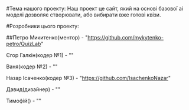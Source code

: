 


#Тема нашого проекту:
Наш проект це сайт, який на основі базової ai  моделі  дозволяє створювати, або вибирати вже готові квізи.

#Розробники цього проекту:

##Петро Микитенко(ментор) - "https://github.com/mykytenko-petro/QuizLab"

Єгор Галкін(кодер №1) - ""


Ваня(кодер  №2) - ""

Назар Ісаченко(кодер №3) - "https://github.com/IsachenkoNazar"

Давид(дизайнер) - ""

Тимофій() - ""








